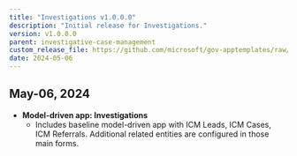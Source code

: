 ```yaml
---
title: "Investigations v1.0.0.0"
description: "Initial release for Investigations."
version: v1.0.0.0
parent: investigative-case-management
custom_release_file: https://github.com/microsoft/gov-apptemplates/raw/main/federal/investigative-case-management/releases/v1.0.0.0/MS-Fed-Investigative-Case-Management_managed%20-%201.0.0.0.zip
date: 2024-05-06
---
```


## May-06, 2024

-   **Model-driven app: Investigations**
    - Includes baseline model-driven app with ICM Leads, ICM Cases, ICM Referrals. Additional related entities are configured in those main forms.
